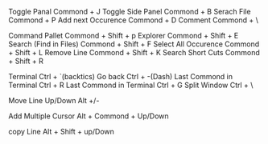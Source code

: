 Toggle Panal                     Commond + J
Toggle Side Panel                Commond + B
Serach File                      Commond + P
Add next Occurence               Commond + D
Comment                          Commond + \

Command Pallet                   Commond + Shift + p
Explorer                         Commond + Shift + E
Search (Find in Files)           Commond + Shift + F
Select All Occurence             Commond + Shift + L
Remove Line                      Commond + Shift + K
Search Short Cuts                Commond + Shift + R

Terminal                         Ctrl + `(backtics)
Go back                          Ctrl + -(Dash)
Last Commond in Terminal         Ctrl + R
Last Commond in Terminal         Ctrl + G
Split Window                     Ctrl + \

Move Line Up/Down                Alt +/-

Add Multiple Cursor              Alt + Commond + Up/Down

copy Line                        Alt + Shift + up/Down
